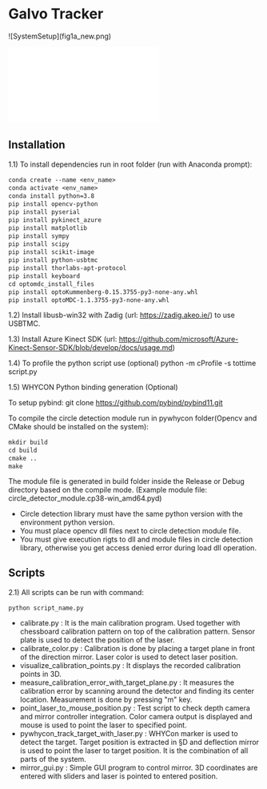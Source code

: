 <h1>Galvo Tracker</h1>
![SystemSetup](fig1a_new.png)

![Project report](arda_buglagil_project_report.pdf)

<h2>Installation</h2>

1.1) To install dependencies run in root folder (run with Anaconda prompt):
```
conda create --name <env_name> 
conda activate <env_name>
conda install python=3.8
pip install opencv-python
pip install pyserial
pip install pykinect_azure
pip install matplotlib
pip install sympy
pip install scipy
pip install scikit-image
pip install python-usbtmc
pip install thorlabs-apt-protocol
pip install keyboard
cd optomdc_install_files
pip install optoKummenberg-0.15.3755-py3-none-any.whl
pip install optoMDC-1.1.3755-py3-none-any.whl
```

1.2) Install libusb-win32 with Zadig (url: https://zadig.akeo.ie/) to use USBTMC.

1.3) Install Azure Kinect SDK (url: https://github.com/microsoft/Azure-Kinect-Sensor-SDK/blob/develop/docs/usage.md)

1.4) To profile the python script use (optional)
python -m cProfile -s tottime script.py

1.5) WHYCON Python binding generation (Optional)

  To setup pybind:
    git clone https://github.com/pybind/pybind11.git


  To compile the circle detection module run in pywhycon folder(Opencv and CMake should be installed on the system):
  ```
  mkdir build
  cd build
  cmake ..
  make
  ```
    
  

  The module file is generated in build folder inside the Release or Debug directory based on the compile mode. (Example module file: circle_detector_module.cp38-win_amd64.pyd)

  - Circle detection library must have the same python version with the environment python version.
  - You must place opencv dll files next to circle detection module file.
  - You must give execution rigts to dll and module files in circle detection library, otherwise you get access denied error during load dll operation.



<h2>Scripts</h2>
2.1) 
All scripts can be run with command: 

```
python script_name.py
```

- calibrate.py : It is the main calibration program. Used together with chessboard calibration pattern on top of the calibration pattern. Sensor plate is used to detect the position of the laser. 
- calibrate_color.py : Calibration is done by placing a target plane in front of the direction mirror. Laser color is used to detect laser position.
- visualize_calibration_points.py : It displays the recorded calibration points in 3D.
- measure_calibration_error_with_target_plane.py : It measures the calibration error by scanning around the detector and finding its center location. Measurement is done by pressing "m" key. 
- point_laser_to_mouse_position.py : Test script to check depth camera and mirror controller integration. Color camera output is displayed and mouse is used to point the laser to specified point.
- pywhycon_track_target_with_laser.py : WHYCon marker is used to detect the target. Target position is extracted in §D and deflection mirror is used to point the laser to target position. It is the combination of all parts of the system.
- mirror_gui.py : Simple GUI program to control mirror. 3D coordinates are entered with sliders and laser is pointed to entered position. 
